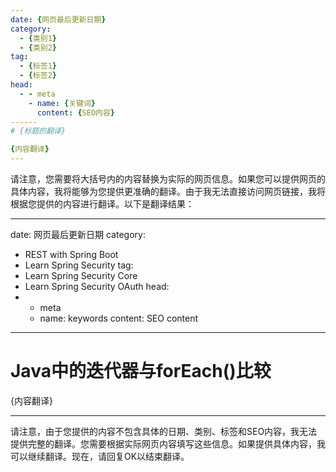 ```yaml
---
date: {网页最后更新日期}
category:
  - {类别1}
  - {类别2}
tag:
  - {标签1}
  - {标签2}
head:
  - - meta
    - name: {关键词}
      content: {SEO内容}
------
# {标题的翻译}

{内容翻译}
---
```


请注意，您需要将大括号内的内容替换为实际的网页信息。如果您可以提供网页的具体内容，我将能够为您提供更准确的翻译。由于我无法直接访问网页链接，我将根据您提供的内容进行翻译。以下是翻译结果：

---
date: 网页最后更新日期
category:
  - REST with Spring Boot
  - Learn Spring Security
tag:
  - Learn Spring Security Core
  - Learn Spring Security OAuth
head:
  - - meta
    - name: keywords
      content: SEO content
------
# Java中的迭代器与forEach()比较

{内容翻译}

---

请注意，由于您提供的内容不包含具体的日期、类别、标签和SEO内容，我无法提供完整的翻译。您需要根据实际网页内容填写这些信息。如果提供具体内容，我可以继续翻译。现在，请回复OK以结束翻译。

